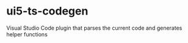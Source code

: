 # ui5-ts-codegen
Visual Studio Code plugin that parses the current code and generates helper functions
